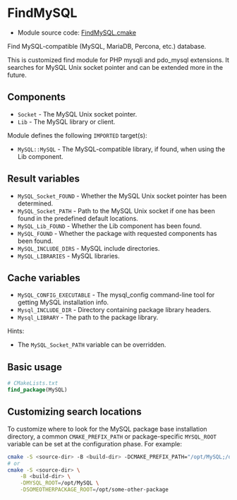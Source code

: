 <!-- This is auto-generated file. -->
# FindMySQL

* Module source code: [FindMySQL.cmake](https://github.com/petk/php-build-system/blob/master/cmake/cmake/modules/FindMySQL.cmake)

Find MySQL-compatible (MySQL, MariaDB, Percona, etc.) database.

This is customized find module for PHP mysqli and pdo_mysql extensions. It
searches for MySQL Unix socket pointer and can be extended more in the future.

## Components

* `Socket` - The MySQL Unix socket pointer.
* `Lib` - The MySQL library or client.

Module defines the following `IMPORTED` target(s):

* `MySQL::MySQL` - The MySQL-compatible library, if found, when using the Lib
  component.

## Result variables

* `MySQL_Socket_FOUND` - Whether the MySQL Unix socket pointer has been
  determined.
* `MySQL_Socket_PATH` - Path to the MySQL Unix socket if one has been found in
  the predefined default locations.
* `MySQL_Lib_FOUND` - Whether the Lib component has been found.
* `MySQL_FOUND` - Whether the package with requested components has been found.
* `MySQL_INCLUDE_DIRS` - MySQL include directories.
* `MySQL_LIBRARIES` - MySQL libraries.

## Cache variables

* `MySQL_CONFIG_EXECUTABLE` - The mysql_config command-line tool for getting
  MySQL installation info.
* `Mysql_INCLUDE_DIR` - Directory containing package library headers.
* `Mysql_LIBRARY` - The path to the package library.

Hints:

* The `MySQL_Socket_PATH` variable can be overridden.

## Basic usage

```cmake
# CMakeLists.txt
find_package(MySQL)
```

## Customizing search locations

To customize where to look for the MySQL package base
installation directory, a common `CMAKE_PREFIX_PATH` or
package-specific `MYSQL_ROOT` variable can be set at
the configuration phase. For example:

```sh
cmake -S <source-dir> -B <build-dir> -DCMAKE_PREFIX_PATH="/opt/MySQL;/opt/some-other-package"
# or
cmake -S <source-dir> \
    -B <build-dir> \
    -DMYSQL_ROOT=/opt/MySQL \
    -DSOMEOTHERPACKAGE_ROOT=/opt/some-other-package
```
